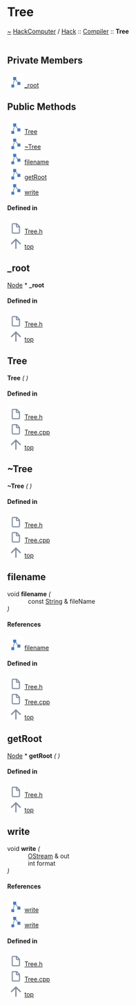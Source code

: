 <a id="tree"></a>
<h1>Tree</h1>
<a id="classhack_1_1compiler_1_1tree"></a>
<a href="https://github.com/CharlesCarley/HackComputer#~">~</a>
<a href="index.md#index">HackComputer</a>
<span class="inline-text">/</span>
<a href="namespaceHack.md#hack">Hack</a>
<span class="inline-text">::</span>
<a href="namespaceHack_1_1Compiler.md#compiler">Compiler</a>
<span class="inline-text">::</span>
<span class="bold-text"><b>Tree</b></span>
<br/>
<br/>
<a id="private-members"></a>
<h2>Private Members</h2>
<span class="icon-list-item"><a href="#_root" class="icon-list-item"><img src="../images/class.svg" class="icon-list-item"/><span class="icon-list-item">_root</span>
</a>
</span>
<br/>
<a id="public-methods"></a>
<h2>Public Methods</h2>
<span class="icon-list-item"><a href="#tree" class="icon-list-item"><img src="../images/class.svg" class="icon-list-item"/><span class="icon-list-item">Tree</span>
</a>
</span>
<br/>
<span class="icon-list-item"><a href="#~tree" class="icon-list-item"><img src="../images/class.svg" class="icon-list-item"/><span class="icon-list-item">~Tree</span>
</a>
</span>
<br/>
<span class="icon-list-item"><a href="#filename" class="icon-list-item"><img src="../images/class.svg" class="icon-list-item"/><span class="icon-list-item">filename</span>
</a>
</span>
<br/>
<span class="icon-list-item"><a href="#getroot" class="icon-list-item"><img src="../images/class.svg" class="icon-list-item"/><span class="icon-list-item">getRoot</span>
</a>
</span>
<br/>
<span class="icon-list-item"><a href="#write" class="icon-list-item"><img src="../images/class.svg" class="icon-list-item"/><span class="icon-list-item">write</span>
</a>
</span>
<br/>
<a id="defined-in"></a>
<h4>Defined in</h4>
<span class="icon-list-item"><a href="https://github.com/CharlesCarley/HackComputer/blob/master/Source/Compiler/Common/Tree.h#L30" class="icon-list-item"><img src="../images/file.svg" class="icon-list-item"/><span class="icon-list-item">Tree.h</span>
</a>
</span>
<br/>
<span class="icon-list-item"><a href="#tree" class="icon-list-item"><img src="../images/jumpToTop.svg" class="icon-list-item"/><span class="icon-list-item">top</span>
</a>
</span>
<a id="_root"></a>
<h2>_root</h2>
<a href="classHack_1_1Compiler_1_1Node.md#node">Node</a>
<span class="inline-text"> *</span>
<span class="bold-text"><b>_root</b></span>
<br/>
<a id="defined-in"></a>
<h4>Defined in</h4>
<span class="icon-list-item"><a href="https://github.com/CharlesCarley/HackComputer/blob/master/Source/Compiler/Common/Tree.h#L32" class="icon-list-item"><img src="../images/file.svg" class="icon-list-item"/><span class="icon-list-item">Tree.h</span>
</a>
</span>
<br/>
<span class="icon-list-item"><a href="#tree" class="icon-list-item"><img src="../images/jumpToTop.svg" class="icon-list-item"/><span class="icon-list-item">top</span>
</a>
</span>
<br/>
<a id="tree"></a>
<h2>Tree</h2>
<span class="bold-text"><b>Tree</b></span>
<span class="italic-text"><i>(</i></span>
<span class="italic-text"><i>)</i></span>
<a id="defined-in"></a>
<h4>Defined in</h4>
<span class="icon-list-item"><a href="https://github.com/CharlesCarley/HackComputer/blob/master/Source/Compiler/Common/Tree.h#L35" class="icon-list-item"><img src="../images/file.svg" class="icon-list-item"/><span class="icon-list-item">Tree.h</span>
</a>
</span>
<br/>
<span class="icon-list-item"><a href="https://github.com/CharlesCarley/HackComputer/blob/master/Source/Compiler/Common/Tree.cpp#L30" class="icon-list-item"><img src="../images/file.svg" class="icon-list-item"/><span class="icon-list-item">Tree.cpp</span>
</a>
</span>
<br/>
<span class="icon-list-item"><a href="#tree" class="icon-list-item"><img src="../images/jumpToTop.svg" class="icon-list-item"/><span class="icon-list-item">top</span>
</a>
</span>
<br/>
<a id="~tree"></a>
<h2>~Tree</h2>
<span class="bold-text"><b>~Tree</b></span>
<span class="italic-text"><i>(</i></span>
<span class="italic-text"><i>)</i></span>
<a id="defined-in"></a>
<h4>Defined in</h4>
<span class="icon-list-item"><a href="https://github.com/CharlesCarley/HackComputer/blob/master/Source/Compiler/Common/Tree.h#L36" class="icon-list-item"><img src="../images/file.svg" class="icon-list-item"/><span class="icon-list-item">Tree.h</span>
</a>
</span>
<br/>
<span class="icon-list-item"><a href="https://github.com/CharlesCarley/HackComputer/blob/master/Source/Compiler/Common/Tree.cpp#L35" class="icon-list-item"><img src="../images/file.svg" class="icon-list-item"/><span class="icon-list-item">Tree.cpp</span>
</a>
</span>
<br/>
<span class="icon-list-item"><a href="#tree" class="icon-list-item"><img src="../images/jumpToTop.svg" class="icon-list-item"/><span class="icon-list-item">top</span>
</a>
</span>
<br/>
<a id="filename"></a>
<h2>filename</h2>
<span class="inline-text">void</span>
<span class="bold-text"><b>filename</b></span>
<span class="italic-text"><i>(</i></span>
<div class="paragraph">
<span class="paragraph"><img src="../images/horSpace24px.svg"/><span class="inline-text">const </span>
<a href="namespaceHack.md#string">String</a>
<span class="inline-text"> &amp;</span>
<span class="inline-text">fileName</span>
</span>
</div>
<span class="italic-text"><i>)</i></span>
<a id="references"></a>
<h4>References</h4>
<div class="paragraph">
<span class="paragraph"><img src="../images/class.svg"/><a href="classHack_1_1Compiler_1_1Node.md#filename">filename</a>
</span>
</div>
<a id="defined-in"></a>
<h4>Defined in</h4>
<span class="icon-list-item"><a href="https://github.com/CharlesCarley/HackComputer/blob/master/Source/Compiler/Common/Tree.h#L42" class="icon-list-item"><img src="../images/file.svg" class="icon-list-item"/><span class="icon-list-item">Tree.h</span>
</a>
</span>
<br/>
<span class="icon-list-item"><a href="https://github.com/CharlesCarley/HackComputer/blob/master/Source/Compiler/Common/Tree.cpp#L42" class="icon-list-item"><img src="../images/file.svg" class="icon-list-item"/><span class="icon-list-item">Tree.cpp</span>
</a>
</span>
<br/>
<span class="icon-list-item"><a href="#tree" class="icon-list-item"><img src="../images/jumpToTop.svg" class="icon-list-item"/><span class="icon-list-item">top</span>
</a>
</span>
<br/>
<a id="getroot"></a>
<h2>getRoot</h2>
<a href="classHack_1_1Compiler_1_1Node.md#node">Node</a>
<span class="inline-text"> *</span>
<span class="bold-text"><b>getRoot</b></span>
<span class="italic-text"><i>(</i></span>
<span class="italic-text"><i>)</i></span>
<a id="defined-in"></a>
<h4>Defined in</h4>
<span class="icon-list-item"><a href="https://github.com/CharlesCarley/HackComputer/blob/master/Source/Compiler/Common/Tree.h#L38" class="icon-list-item"><img src="../images/file.svg" class="icon-list-item"/><span class="icon-list-item">Tree.h</span>
</a>
</span>
<br/>
<span class="icon-list-item"><a href="#tree" class="icon-list-item"><img src="../images/jumpToTop.svg" class="icon-list-item"/><span class="icon-list-item">top</span>
</a>
</span>
<br/>
<a id="write"></a>
<h2>write</h2>
<span class="inline-text">void</span>
<span class="bold-text"><b>write</b></span>
<span class="italic-text"><i>(</i></span>
<div class="paragraph">
<span class="paragraph"><img src="../images/horSpace24px.svg"/><a href="namespaceHack.md#ostream">OStream</a>
<span class="inline-text"> &amp;</span>
<span class="inline-text">out</span>
</span>
</div>
<div class="paragraph">
<span class="paragraph"><img src="../images/horSpace24px.svg"/><span class="inline-text">int</span>
<span class="inline-text">format</span>
</span>
</div>
<span class="italic-text"><i>)</i></span>
<a id="references"></a>
<h4>References</h4>
<div class="paragraph">
<span class="paragraph"><img src="../images/class.svg"/><a href="classHack_1_1Compiler_1_1XmlWriter.md#write">write</a>
</span>
</div>
<div class="paragraph">
<span class="paragraph"><img src="../images/class.svg"/><a href="classHack_1_1Compiler_1_1DotWriter.md#write">write</a>
</span>
</div>
<a id="defined-in"></a>
<h4>Defined in</h4>
<span class="icon-list-item"><a href="https://github.com/CharlesCarley/HackComputer/blob/master/Source/Compiler/Common/Tree.h#L40" class="icon-list-item"><img src="../images/file.svg" class="icon-list-item"/><span class="icon-list-item">Tree.h</span>
</a>
</span>
<br/>
<span class="icon-list-item"><a href="https://github.com/CharlesCarley/HackComputer/blob/master/Source/Compiler/Common/Tree.cpp#L47" class="icon-list-item"><img src="../images/file.svg" class="icon-list-item"/><span class="icon-list-item">Tree.cpp</span>
</a>
</span>
<br/>
<span class="icon-list-item"><a href="#tree" class="icon-list-item"><img src="../images/jumpToTop.svg" class="icon-list-item"/><span class="icon-list-item">top</span>
</a>
</span>
<br/>
</div>
</div>
</body>
</html>
